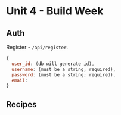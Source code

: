 # Unit 4 - Build Week

## Auth

Register - `/api/register`.

```javascript
{
  user_id: (db will generate id),
  username: (must be a string; required),
  password: (must be a string; required),
  email:
}
```

## Recipes
